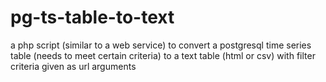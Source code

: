 pg-ts-table-to-text
===================

a php script (similar to a web service) to convert a postgresql time series table (needs to meet certain criteria) to a text table (html or csv) with filter criteria given as url arguments
